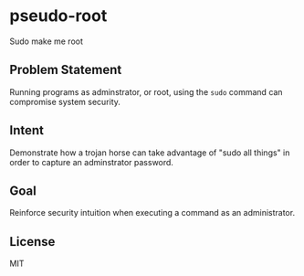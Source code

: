 # pseudo-root

Sudo make me root

## Problem Statement

Running programs as adminstrator, or root, using the `sudo` command can compromise system security.

## Intent

Demonstrate how a trojan horse can take advantage of "sudo all things" in order to capture an adminstrator password.

## Goal

Reinforce security intuition when executing a command as an administrator.

## License

MIT